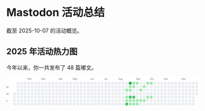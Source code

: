 # Mastodon 活动总结

截至 2025-10-07 的活动概览。

## 2025 年活动热力图

今年以来，你一共发布了 48 篇嘟文。

![Activity Heatmap](./heatmap.svg)